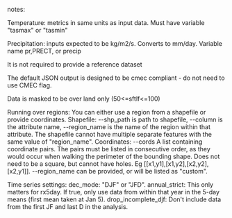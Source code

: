 notes:

Temperature: metrics in same units as input data. Must have variable "tasmax" or "tasmin"

Precipitation: inputs expected to be kg/m2/s. Converts to mm/day. Variable name pr,PRECT, or precip

It is not required to provide a reference dataset

The default JSON output is designed to be cmec compliant - do not need to use CMEC flag.

Data is masked to be over land only (50<=sftlf<=100)

Running over regions:
You can either use a region from a shapefile or provide coordinates.
Shapefile: --shp_path is path to shapefile, --column is the attribute name, --region_name is the name of the region within that attribute. The shapefile cannot have multiple separate features with the same value of "region_name".
Coordinates: --cords A list containing coordinate pairs. The pairs must be listed in consecutive order, as they would occur when walking the perimeter of the bounding shape. Does not need to be a square, but cannot have holes. Eg [[x1,y1],[x1,y2],[x2,y2],[x2,y1]]. --region_name can be provided, or will be listed as "custom".

Time series settings:
dec_mode: "DJF" or "JFD". 
annual_strict: This only matters for rx5day. If true, only use data from within that year in the 5-day means (first mean taken at Jan 5).
drop_incomplete_djf: Don't include data from the first JF and last D in the analysis.




